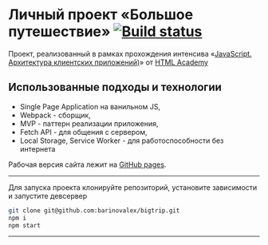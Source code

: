 # Личный проект «Большое путешествие» [![Build status][travis-image]][travis-url]

Проект, реализованный в рамках прохождения интенсива «[JavaScript. Архитектура клиентских приложений)](https://htmlacademy.ru/intensive/ecmascript)» от [HTML Academy](https://htmlacademy.ru)


## Использованные подходы и технологии

* Single Page Application на ванильном JS,
* Webpack - сборщик,
* MVP - паттерн реализации приложения,
* Fetch API - для общения с сервером,
* Local Storage, Service Worker - для работоспособности без интернета


Рабочая версия сайта лежит на [GitHub pages](https://barinovalex.github.io/bigtrip/).

---

Для запуска проекта клонируйте репозиторий, установите зависимости и запустите девсервер

```bash
git clone git@github.com:barinovalex/bigtrip.git
npm i
npm start
```

---

[travis-image]: https://travis-ci.com/htmlacademy-ecmascript/108766-big-trip-12.svg?branch=master
[travis-url]: https://travis-ci.com/htmlacademy-ecmascript/108766-big-trip-12

